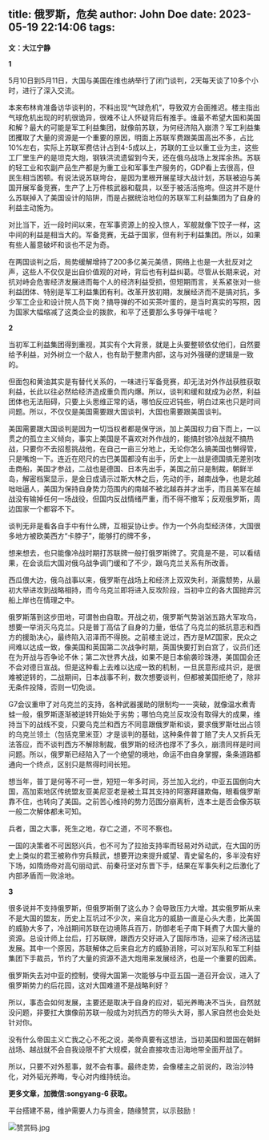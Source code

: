 title: 俄罗斯，危矣
author: John Doe
date: 2023-05-19 22:14:06
tags:
---
**文：大江宁静**<!--more-->

**1**

5月10日到5月11日，大国与美国在维也纳举行了闭门谈判，2天每天谈了10多个小时，进行了深入交流。

本来布林肯准备访华谈判的，不料出现“气球危机”，导致双方会面推迟。楼主指出气球危机出现的时机很诡异，很难不让人怀疑背后有推手。谁最不希望大国和美国和解？最大的可能是军工利益集团，就像前苏联，为何经济陷入崩溃？军工利益集团攫取了大量的资源是一个重要的原因，明面上苏联军费跟美国高出不多，占比10%左右，实际上苏联军费估计占到4-5成以上，苏联的工业以重工业为主，这些工厂里生产的是坦克大炮，钢铁洪流遗留到今天，还在俄乌战场上发挥余热。苏联的轻工业和农副产品生产都是为重工业和军事生产服务的，GDP看上去很高，但民生相当困顿。有说法说苏联垮台，是因为里根开展星球大战计划，苏联被迫与美国开展军备竞赛，生产了上万件核武器和载具，以至于被活活拖垮。但这并不是什么苏联掉入了美国设计的陷阱，而是占据统治地位的苏联军工利益集团为了自身的利益主动施为。

对比当下，近一段时间以来，在军事资源上的投入惊人，军舰就像下饺子一样，这中间的利益是相当大的。军备竞赛，无益于国家，但有利于利益集团。所以，如果有些人蓄意破坏和谈也不足为奇。

在两国谈判之后，局势缓解增持了200多亿美元美债，网络上也是一大批反对之声，这些人不仅仅是出自价值观的对峙，背后也有利益纠葛。尽管从长期来说，对抗对峙会危害经济发展进而每个人的经济利益受损，但短期而言，关系紧张对一些利益团体、特别是军工利益集团有利。改革开放初期，发展经济而不是搞对抗，多少军工企业和设计院人员下岗？搞导弹的不如买茶叶蛋的，是当时真实的写照，因为国家大幅缩减了这类企业的拨款，和平了还要那么多导弹干啥呢？

**2**

当初军工利益集团得到重视，其实有个大背景，就是上头要整顿依仗他们，自然要给予利益，对外树立一个敌人，也有助于整肃内部，这与对外强硬的逻辑是一致的。

但面包和黄油其实是有替代关系的，一味进行军备竞赛，却无法对外作战获胜获取利益，长此以往必然给经济造成重负而内爆。所以，谈判和缓和就成为必然，利益团体也无法阻碍，只要上头思维正常的话，哪怕反应迟钝些，明白过来也只是时间问题。所以，不仅仅是美国需要跟大国谈判，大国也需要跟美国谈判。

美国需要跟大国谈判是因为一切当权者都是保守派，加上美国权力自下而上，一以贯之的孤立主义倾向，事实上美国是不喜欢对外作战的，能搞封锁冷战就不搞热战，只要你不去招惹挑战他，在自己一亩三分地上，无论你怎么搞美国也懒得管，只是嘴炮一下。连近在咫尺的古巴美国都没有出手，历史上一战是德国搞无差别攻击商船，美国才参战，二战也是德国、日本先出手，美国之前只是制裁，朝鲜半岛，解密档案显示，是金日成请示过斯大林之后，先动的手，越南战争，也是北越咄咄逼人，美国为保持自身势力范围内的南越不被北越吞并才出手，而且美军在越战没有输掉任何一场战役，但国内反战情绪严重，而不得不撤军；反观俄罗斯，周边国家一个都容不下。

谈判无非是看各自手中有什么牌，互相妥协让步。作为一个外向型经济体，大国很多地方被欧美西方“卡脖子”，能够打的牌不多，

想来想去，也只能像冷战时期打苏联牌一般打俄罗斯牌了。究竟是不是，可以看结果，在会谈后大国对俄乌战争调门缓和了不少，跟乌克兰关系有所改善。

西瓜偎大边，俄乌战事以来，俄罗斯在战场上和经济上双双失利，渐露颓势，从最初大举进攻到战略相持，而今乌克兰即将进入反攻阶段，当初中立的各大国抛弃沉船上岸也在情理之中。

俄罗斯落到这步田地，可谓咎由自取。开战之初，俄罗斯气势汹汹五路大军攻乌，想要一举消灭乌克兰。只是普丁高估了自身的力量，低估了乌克兰的抵抗意志和西方的援助决心，最终陷入沼泽而不得脱。之前楼主说过，西方是MZ国家，民众之间难以达成一致，像美国和英国第二次战争时期，英国快要打到白宫了，议员们还在为开战与否争论不休；第二次世界大战，如果不是日本偷袭珍珠港，美国国会还不会对德日宣战。但是这种看上去难以达成一致的机制，一旦民意形成共识，是很难被逆转的，二战期间，日本战事不利，数次想要谈判，但都被美国拒绝了，除非无条件投降，否则一切免谈。

G7会议重申了对乌克兰的支持，各种武器援助的限制均一一突破，就像温水煮青蛙一般，俄罗斯逐渐被逆转开始处于劣势；哪怕乌克兰反攻没有取得大的成果，维持当下的战线不变，只要乌克兰和西方不同意跟俄罗斯和谈，要求俄罗斯吐出占领的乌克兰领土（包括克里米亚）才是谈判的基础，这种条件普丁赔了夫人又折兵无法答应，而不谈判西方不解除制裁，俄罗斯的经济也撑不了多久，崩溃同样是时间问题。所以，俄罗斯已经陷入了一个绝望的境地，命运不由自身掌握，条条道路都通向一个终点，区别只是熬得时间长短。

想当年，普丁是何等不可一世，短短一年多时间，芬兰加入北约，中亚五国倒向大国，高加索地区传统盟友亚美尼亚老是被土耳其支持的阿塞拜疆欺侮，眼看俄罗斯靠不住，也转向了美国。之前苦心维持的势力范围分崩离析，连本土是否会像苏联一般二次解体都未可知。

兵者，国之大事，死生之地，存亡之道，不可不察也。

一国的决策者不可因怒兴兵，也不可为了拉抬支持率而轻易对外动武，在大国的历史上类似的君王被称作穷兵黩武，想要开边来提升威望、青史留名的，多半没有好下场，如隋炀帝对高句丽动武、前秦苻坚对东晋下手，结果在军事失利之后激化了内部矛盾而一败涂地。

**3**

很多说并不支持俄罗斯，但俄罗斯倒了这么办？会导致压力大增。其实俄罗斯从来不是大国的盟友，历史上互坑过不少次，来自北方的威胁一直是心头大患，比美国的威胁大多了，冷战期间苏联在边境陈兵百万，防御老毛子南下耗费了大国大量的资源。总设计师上台后，打苏联牌，跟西方交好进入了国际市场，迎来了经济迅猛发展。其中一个原因，苏联解体之后来自北方的威胁消除，可以对军队和军工利益集团下手裁员，节约了大量的资源不造大炮用来发展经济，也是一个重要的因素。

俄罗斯失去对中亚的控制，使得大国第一次能够与中亚五国一道召开会议，进入了俄罗斯势力的后花园，这对大国难道不是战略利好？

所以，事态会如何发展，主要还是取决于自身的应对，韬光养晦决不当头，自然就没问题，非要扛大旗像前苏联一般成为对抗西方的带头大哥，那人家自然也会处处针对你。

没有什么帝国主义亡我之心不死之说，美帝真要有这想法，当初美国和盟国在朝鲜战场、越战就不会自我设限不扩大规模，就会直接攻击沿海地带全面开战了。

所以，只要不对外惹事，就不会有事。最终走势，会像楼主之前说的，政治沙特化，对外韬光养晦，专心对内维持统治。

**更多文章，加微信:songyang-6 获取。**

平台搭建不易，维护需要人力与资金，随缘赞赏，以示鼓励！

![赞赏码.jpg](/images/zanshang.jpg)


